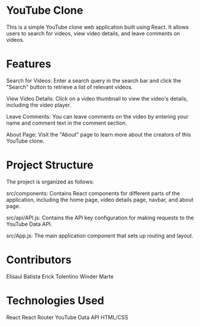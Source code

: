# YouTube Clone
This is a simple YouTube clone web application built using React. It allows users to search for videos, view video details, and leave comments on videos.

# Features
Search for Videos: Enter a search query in the search bar and click the "Search" button to retrieve a list of relevant videos.

View Video Details: Click on a video thumbnail to view the video's details, including the video player.

Leave Comments: You can leave comments on the video by entering your name and comment text in the comment section.

About Page: Visit the "About" page to learn more about the creators of this YouTube clone.

# Project Structure
The project is organized as follows:

src/components: Contains React components for different parts of the application, including the home page, video details page, navbar, and about page.

src/api/API.js: Contains the API key configuration for making requests to the YouTube Data API.

src/App.js: The main application component that sets up routing and layout.

# Contributors
Elisaul Batista
Erick Tolentino
Winder Marte

# Technologies Used
React
React Router
YouTube Data API
HTML/CSS
